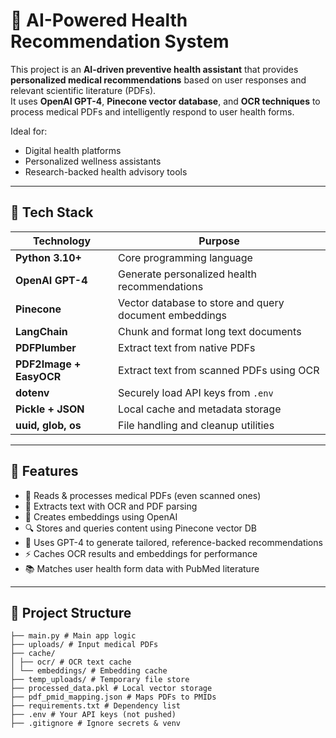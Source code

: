 # 🧠 AI-Powered Health Recommendation System

This project is an **AI-driven preventive health assistant** that provides **personalized medical recommendations** based on user responses and relevant scientific literature (PDFs).  
It uses **OpenAI GPT-4**, **Pinecone vector database**, and **OCR techniques** to process medical PDFs and intelligently respond to user health forms.

Ideal for:
- Digital health platforms
- Personalized wellness assistants
- Research-backed health advisory tools

---

## 🧠 Tech Stack

| Technology         | Purpose                                                   |
|--------------------|-----------------------------------------------------------|
| **Python 3.10+**   | Core programming language                                  |
| **OpenAI GPT-4**   | Generate personalized health recommendations               |
| **Pinecone**       | Vector database to store and query document embeddings     |
| **LangChain**      | Chunk and format long text documents                       |
| **PDFPlumber**     | Extract text from native PDFs                              |
| **PDF2Image + EasyOCR** | Extract text from scanned PDFs using OCR             |
| **dotenv**         | Securely load API keys from `.env`                         |
| **Pickle + JSON**  | Local cache and metadata storage                           |
| **uuid, glob, os** | File handling and cleanup utilities                        |

---

## 🚀 Features

- 📄 Reads & processes medical PDFs (even scanned ones)
- 🧠 Extracts text with OCR and PDF parsing
- 🧬 Creates embeddings using OpenAI
- 🔍 Stores and queries content using Pinecone vector DB
- 🤖 Uses GPT-4 to generate tailored, reference-backed recommendations
- ⚡ Caches OCR results and embeddings for performance
- 📚 Matches user health form data with PubMed literature

---

## 📁 Project Structure

```
├── main.py # Main app logic
├── uploads/ # Input medical PDFs
├── cache/
│ ├── ocr/ # OCR text cache
│ └── embeddings/ # Embedding cache
├── temp_uploads/ # Temporary file store
├── processed_data.pkl # Local vector storage
├── pdf_pmid_mapping.json # Maps PDFs to PMIDs
├── requirements.txt # Dependency list
├── .env # Your API keys (not pushed)
├── .gitignore # Ignore secrets & venv

```

